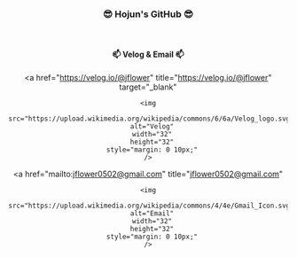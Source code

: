<!-- 메인 -->
<h3 align="center">😎 Hojun's GitHub 😎</h3>

<br>

<!-- 내용 -->
<h4 align="center">📫 Velog & Email 📫</h4>
<div align="center">

  <!-- Velog -->
  <a
    href="https://velog.io/@jflower"
    title="https://velog.io/@jflower"
    target="_blank"
  >
    <img
      src="https://upload.wikimedia.org/wikipedia/commons/6/6a/Velog_logo.svg"
      alt="Velog"
      width="32"
      height="32"
      style="margin: 0 10px;"
    />
  </a>

  <!-- Email -->
  <a
    href="mailto:jflower0502@gmail.com"
    title="jflower0502@gmail.com"
  >
    <img
      src="https://upload.wikimedia.org/wikipedia/commons/4/4e/Gmail_Icon.svg"
      alt="Email"
      width="32"
      height="32"
      style="margin: 0 10px;"
    />
  </a>

</div>
